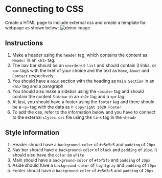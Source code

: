 # Connecting to CSS

Create a HTML page to include external css and create a template for webpage as shown below:
![demo image](https://storage.googleapis.com/acciojob-open-file-collections/c5700baf-c76a-4315-9e17-8549409c9038_Screenshot%202023-06-17%20at%202.47.56%20PM.png)

## Instructions

1. Make a header using the `header` tag, which contains the content as `Header` in an `<h1>` tag.
2. The nav bar should be an `unordered list` and should contain 3 links, or `<a>` tags with the href of your choice and the text as `Home`, `About` and `Contact` respectively
3. You should have a `main` section with the heading as `Main Section` in an `<h1>` tag and a paragraph
4. You should also make a sidebar using the `<aside>` tag and should contain the content `Sidebar` in an `<h2>` tag and a `<p>` tag.
5. At last, you should have a footer using the `footer` tag and there should be a `<p>` tag with the data as `© Copyright 2020 Footer`
6. To add the css, refer to the information below and you have to connect to the external `styles.css` file using the `link` tag in the `<head>`

## Style Information

1. Header should have a `background-color` of `#e5e5e5` and `padding` of `20px`
2. Nav bar should have a `background-color` of `black` and `padding` of `10px`. It should also have the `color` as `white`
3. Main should have a `background-color` of `#f5f5f5` and `padding` of `20px`
4. Aside should have a `background-color` of `lightgray` and `padding` of `20px`
5. Footer should have a `background-color` of `#e5e5e5` and `padding` of `20px`
